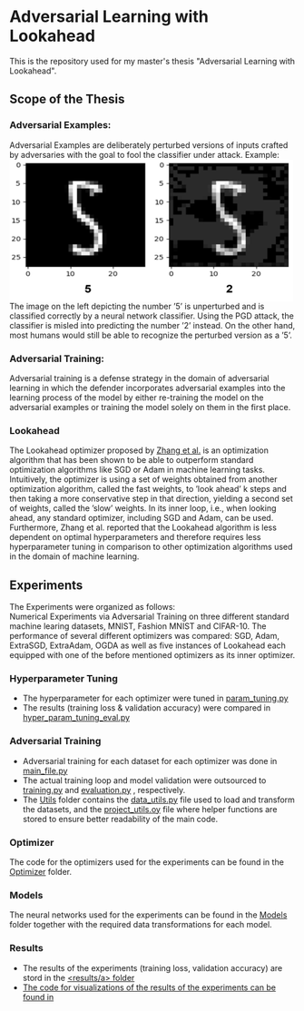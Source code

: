 # Adversarial Learning with Lookahead
This is the repository used for  my master's thesis "Adversarial Learning with Lookahead". <br>

## Scope of the Thesis
### Adversarial Examples:
Adversarial Examples are deliberately perturbed versions of inputs crafted by adversaries with the goal to fool the classifier under attack. Example: 
<img src="https://github.com/neuhart/Adversarial_Learning_LA_Alg/blob/main/Images/MNIST_5_plots_miscl_as_2_withLabels.png" height="250" width="500" align="center"> <br>
The image on the left depicting the number ’5’ is unperturbed and is classified correctly by a neural network classifier. Using the PGD attack, the classifier is
misled into predicting the number ’2’ instead. On the other hand, most humans would still be able to recognize the perturbed version as a ’5’.
### Adversarial Training:
Adversarial training is a defense strategy in the domain of adversarial learning in which the defender incorporates adversarial
examples into the learning process of the model by either re-training the model on the adversarial examples or training the model solely on them in the first place. 
<br>
### Lookahead
The Lookahead optimizer proposed by <a href="https://www.cs.toronto.edu/~hinton/absps/lookahead.pdf">Zhang et al.</a> is an optimization algorithm that
has been shown to be able to outperform standard optimization algorithms like SGD
or Adam in machine learning tasks. Intuitively, the optimizer is using a set of weights
obtained from another optimization algorithm, called the fast weights, to ’look ahead’
k steps and then taking a more conservative step in that direction, yielding a second
set of weights, called the ’slow’ weights. In its inner loop, i.e., when looking ahead, any
standard optimizer, including SGD and Adam, can be used. Furthermore, Zhang et al.
reported that the Lookahead algorithm is less dependent on optimal hyperparameters
and therefore requires less hyperparameter tuning in comparison to other optimization
algorithms used in the domain of machine learning.

## Experiments
The Experiments were organized as follows: <br>
Numerical Experiments via Adversarial Training on three different standard machine learing datasets, MNIST, Fashion MNIST and CIFAR-10. The performance of several different optimizers was compared: SGD, Adam, ExtraSGD, ExtraAdam, OGDA as well as five instances of Lookahead each equipped with one of the before mentioned optimizers as its inner optimizer. 

### Hyperparameter Tuning
- The hyperparameter for each optimizer were tuned in  <a href="https://github.com/neuhart/Adversarial_Learning_LA_Alg/blob/main/param_tuning.py">param_tuning.py</a>
- The results (training loss & validation accuracy) were compared in <a href="https://github.com/neuhart/Adversarial_Learning_LA_Alg/blob/main/Hyperparam_tuning/hyper_param_tuning_eval.py">hyper_param_tuning_eval.py</a>

### Adversarial Training
- Adversarial training for each dataset for each optimizer was done in <a href="https://github.com/neuhart/Adversarial_Learning_LA_Alg/blob/main/main_file.py">main_file.py</a>
- The actual training loop and model validation were outsourced to <a href="https://github.com/neuhart/Adversarial_Learning_LA_Alg/blob/main/training.py">training.py</a> and <a href="https://github.com/neuhart/Adversarial_Learning_LA_Alg/blob/main/evaluation.py">evaluation.py</a> , respectively.
- The <a href="https://github.com/neuhart/Adversarial_Learning_LA_Alg/tree/main/Utils">Utils</a> folder contains the <a href="https://github.com/neuhart/Adversarial_Learning_LA_Alg/blob/main/Utils/data_utils.py">data_utils.py</a> file used to load and transform the datasets, and 
the <a href="https://github.com/neuhart/Adversarial_Learning_LA_Alg/blob/main/Utils/project_utils.py">project_utils.oy</a> file where helper functions are stored to ensure better readability of the main code.

### Optimizer
The code for the optimizers used for the experiments can be found in the <a href="https://github.com/neuhart/Adversarial_Learning_LA_Alg/tree/main/Optimizer">Optimizer</a> folder.

### Models 
The neural networks used for the experiments can be found in the <a href="https://github.com/neuhart/Adversarial_Learning_LA_Alg/tree/main/Models">Models</a> folder together with the required data transformations for each model.

### Results
- The results of the experiments (training loss, validation accuracy) are stord in the <a href="https://github.com/neuhart/Adversarial_Learning_LA_Alg/tree/main/results"><results/a> folder
- The code for visualizations of the results of the experiments can be found in <a href="https://github.com/neuhart/Adversarial_Learning_LA_Alg/blob/main/result_eval.py"></a>

<a href="url"></a>
